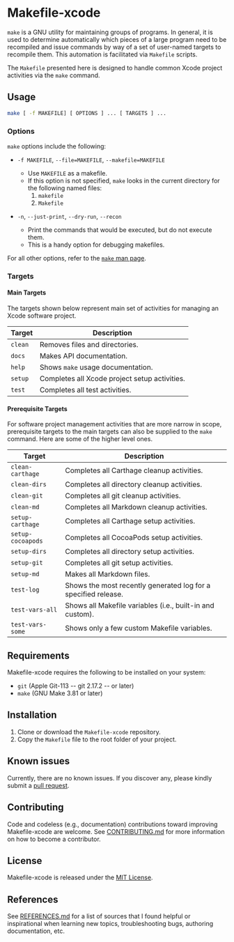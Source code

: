 # Makefile-xcode

`make` is a GNU utility for maintaining groups of programs.  In general, it is used to determine automatically which pieces of a large program need to be recompiled and issue commands by way of a set of user-named targets to recompile them.  This automation is facilitated via `Makefile` scripts.

The `Makefile` presented here is designed to handle common Xcode project activities via the `make` command.

## Usage

```sh
make [ -f MAKEFILE] [ OPTIONS ] ... [ TARGETS ] ...
```
### Options

`make` options include the following:

* `-f MAKEFILE`, `--file=MAKEFILE`, `--makefile=MAKEFILE`  
	* Use `MAKEFILE` as a makefile.
	* If this option is not specified, `make` looks in the current directory for the following named files:
		1. `makefile`
		2. `Makefile`

* `-n`, `--just-print`, `--dry-run`, `--recon`  
	* Print the commands that would be executed, but do not execute them.
	* This is a handy option for debugging makefiles. 

For all other options, refer to the [`make` man page](https://linux.die.net/man/1/make).

### Targets

#### Main Targets

The targets shown below represent main set of activities for managing an Xcode software project.

Target | Description
------ | -----------
`clean` | Removes files and directories.
`docs` | Makes API documentation.
`help` | Shows `make` usage documentation.
`setup` | Completes all Xcode project setup activities.
`test` | Completes all test activities.

#### Prerequisite Targets

For software project management activities that are more narrow in scope, prerequisite targets to the main targets can also be supplied to the `make` command.  Here are some of the higher level ones.

Target | Description
------ | -----------
`clean-carthage` | Completes all Carthage cleanup activities.
`clean-dirs` | Completes all directory cleanup activities.
`clean-git` | Completes all git cleanup activities.
`clean-md` | Completes all Markdown cleanup activities.
`setup-carthage` | Completes all Carthage setup activities.
`setup-cocoapods` | Completes all CocoaPods setup activities.
`setup-dirs` | Completes all directory setup activities.
`setup-git` | Completes all git setup activities.
`setup-md` | Makes all Markdown files.
`test-log` | Shows the most recently generated log for a specified release.
`test-vars-all` | Shows all Makefile variables (i.e., built-in and custom).
`test-vars-some` | Shows only a few custom Makefile variables.

## Requirements

Makefile-xcode requires the following to be installed on your system:

* `git` (Apple Git-113 -- git 2.17.2 -- or later)
* `make` (GNU Make 3.81 or later)

## Installation

1. Clone or download the `Makefile-xcode` repository.
2. Copy the `Makefile` file to the root folder of your project.

## Known issues

Currently, there are no known issues.  If you discover any, please kindly submit a [pull request](CONTRIBUTING.md).

## Contributing

Code and codeless (e.g., documentation) contributions toward improving Makefile-xcode are welcome. See [CONTRIBUTING.md](CONTRIBUTING.md) for more information on how to become a contributor.

## License

Makefile-xcode is released under the [MIT License](LICENSE.md).

## References

See [REFERENCES.md](REFERENCES.md) for a list of sources that I found helpful or inspirational when learning new topics, troubleshooting bugs, authoring documentation, etc.